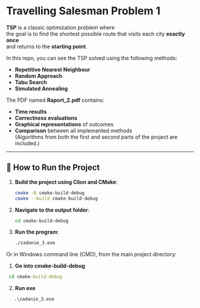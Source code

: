 # **Travelling Salesman Problem 1**

**TSP** is a classic optimization problem where  
the goal is to find the shortest possible route that visits each city **exactly once**  
and returns to the **starting point**.

In this repo, you can see the TSP solved using the following methods:
- **Repetitive Nearest Neighbour**
- **Random Approach**
- **Tabu Search**
- **Simulated Annealing**

The PDF named **Raport_2.pdf** contains:
- **Time results**
- **Correctness evaluations**
- **Graphical representations** of outcomes
- **Comparison** between all implemented methods  
  (Algorithms from both the first and second parts of the project are included.)

---

## 🚀 **How to Run the Project**

1. **Build the project using Clion and CMake**:

    ```bash
    cmake -B cmake-build-debug
    cmake --build cmake-build-debug
    ```

2. **Navigate to the output folder**:

    ```bash
    cd cmake-build-debug
    ```

3. **Run the program**:

    ```bash
    ./zadanie_3.exe
    ```

Or in Windows command line (CMD), from the main project directory:

1. **Go into cmake-build-debug**
```cmd
 cd cmake-build-debug
```
2. **Run exe**
```cmd
   .\zadanie_3.exe
```